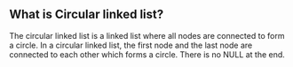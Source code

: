 
## What is Circular linked list?


The circular linked list is a linked list where all nodes are connected to form a circle. 
In a circular linked list, the first node and the last node are connected to each other which forms a circle. 
There is no NULL at the end.
